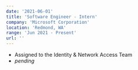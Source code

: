 ```yaml
---
date: '2021-06-01'
title: 'Software Engineer - Intern'
company: 'Microsoft Corporation'
location: 'Redmond, WA'
range: 'Jun 2021 - Present'
url: ''
---
```


- Assigned to the Identity & Network Access Team
- *pending*
